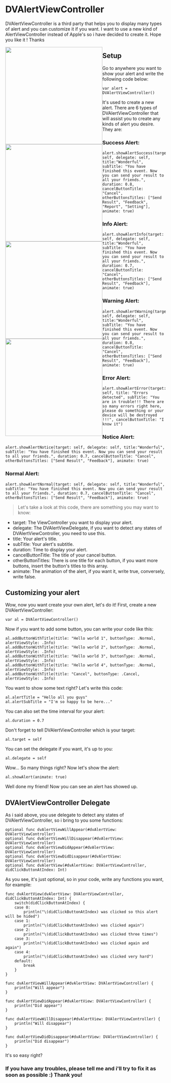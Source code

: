# DVAlertViewController
DVAlertViewController is a third party that helps you to display many types of alert and you can customize it if you want. I want to use a new kind of AlertViewController instead of Apple's so i have decided to create it. Hope you like it ! Thanks

<img src="/IMG_0601.jpg" width="305px" height=auto style="float: left" />
<img src="/IMG_0603.jpg" width="305px" height=auto style="float: left" />
<img src="/IMG_0604.jpg" width="305px" height=auto style="float: left" />
<img src="/IMG_0605.jpg" width="305px" height=auto style="float: left" />

## Setup
Go to anywhere you want to show your alert and write the following code below:
```
var alert = DVAlertViewController()
```
It's used to create a new alert. There are 6 types of DVAlertViewController that will assist you to create any kinds of alert you desire. They are:
### Success Alert:
```
alert.showAlertSuccess(target: self, delegate: self, title:"Wonderful", subTitle: "You have finished this event. Now you can send your result to all your friends.", duration: 0.8, cancelButtonTitle: "Cancel", otherButtonsTitles: ["Send Result", "Feedback", "Report", "Setting"], animate: true)
```

### Info Alert:
```
alert.showAlertInfo(target: self, delegate: self, title:"Wonderful", subTitle: "You have finished this event. Now you can send your result to all your friends.", duration: 0.7, cancelButtonTitle: "Cancel", otherButtonsTitles: ["Send Result", "Feedback"], animate: true)
```

### Warning Alert:
```
alert.showAlertWarning(target: self, delegate: self, title:"Wonderful", subTitle: "You have finished this event. Now you can send your result to all your friends.", duration: 0.8, cancelButtonTitle: "Cancel", otherButtonsTitles: ["Send Result", "Feedback"], animate: true)
```

### Error Alert:
```
alert.showAlertError(target: self, title: "Errors detected", subTitle: "You are in trouble!!! There are so many errors right here, please do something or your device will be destroyed !!!", cancelButtonTitle: "I know it")
```

### Notice Alert:
```
alert.showAlertNotice(target: self, delegate: self, title:"Wonderful", subTitle: "You have finished this event. Now you can send your result to all your friends.", duration: 0.7, cancelButtonTitle: "Cancel", otherButtonsTitles: ["Send Result", "Feedback"], animate: true)
```

### Normal Alert:
```
alert.showAlertNormal(target: self, delegate: self, title:"Wonderful", subTitle: "You have finished this event. Now you can send your result to all your friends.", duration: 0.7, cancelButtonTitle: "Cancel", otherButtonsTitles: ["Send Result", "Feedback"], animate: true)
```

>Let's take a look at this code, there are something you may want to know:
* target: The ViewController you want to display your alert.
* delegate: The DVAlertViewDelegate, if you want to detect any states of DVAlertViewController, you need to use this.
* title: Your alert's title.
* subTitle: Your alert's subtitle.
* duration: Time to display your alert.
* cancelButtonTitle: The title of your cancel button.
* otherButtonTitles: There is one title for each button, if you want more buttons, insert the button's titles to this array.
* animate: The animation of the alert, if you want it, write true, conversely, write false.

## Customizing your alert
Wow, now you want create your own alert, let's do it!
First, create a new DVAlertViewController:
```
var al = DVAlertViewController()
```

Now if you want to add some button, you can write your code like this:
```
al.addButtonWithTitle(title: "Hello world 1", buttonType: .Normal, alertViewStyle: .Info)
al.addButtonWithTitle(title: "Hello world 2", buttonType: .Normal, alertViewStyle: .Info)
al.addButtonWithTitle(title: "Hello world 3", buttonType: .Normal, alertViewStyle: .Info)
al.addButtonWithTitle(title: "Hello world 4", buttonType: .Normal, alertViewStyle: .Info)
al.addButtonWithTitle(title: "Cancel", buttonType: .Cancel, alertViewStyle: .Info)
```

You want to show some text right? Let's write this code:
```
al.alertTitle = "Hello all you guys"
al.alertSubTitle = "I'm so happy to be here..."
```

You can also set the time interval for your alert:
```
al.duration = 0.7
```

Don't forget to tell DVAlertViewController which is your target:
```
al.target = self
```

You can set the delegate if you want, it's up to you:
```
al.delegate = self
```

Wow... So many things right? Now let's show the alert:
```
al.showAlert(animate: true)
```
Well done my friend! Now you can see an alert has showed up.

## DVAlertViewController Delegate
As i said above, you use delegate to detect any states of DVAlertViewController, so i bring to you some functions:
```
optional func dvAlertViewWillAppear(#dvAlertView: DVAlertViewController)
optional func dvAlertViewWillDisappear(#dvAlertView: DVAlertViewController)
optional func dvAlertViewDidAppear(#dvAlertView: DVAlertViewController)
optional func dvAlertViewDidDisappear(#dvAlertView: DVAlertViewController)
optional func dvAlertView(#dvAlertView: DVAlertViewController, didClickButtonAtIndex: Int)
```

As you see, it's just optional, so in your code, write any functions you want, for example:
```
func dvAlertView(dvAlertView: DVAlertViewController, didClickButtonAtIndex: Int) {
    switch(didClickButtonAtIndex) {
    case 0:
        println("\(didClickButtonAtIndex) was clicked so this alert will be hided")
    case 1:
        println("\(didClickButtonAtIndex) was clicked again")
    case 2:
        println("\(didClickButtonAtIndex) was clicked three times")
    case 3:
        println("\(didClickButtonAtIndex) was clicked again and again")
    case 4:
        println("\(didClickButtonAtIndex) was clicked very hard")
    default:
        break
    }
}

func dvAlertViewWillAppear(#dvAlertView: DVAlertViewController) {
    println("Will appear")
}

func dvAlertViewDidAppear(#dvAlertView: DVAlertViewController) {
    println("Did appear")
}

func dvAlertViewWillDisappear(#dvAlertView: DVAlertViewController) {
    println("Will disappear")
}

func dvAlertViewDidDisappear(#dvAlertView: DVAlertViewController) {
    println("Did disappear")
}
```
It's so easy right?
### If you have any troubles, please tell me and i'll try to fix it as soon as possible :) Thank you!
